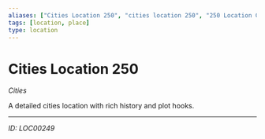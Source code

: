 ```yaml
---
aliases: ["Cities Location 250", "cities location 250", "250 Location Cities"]
tags: [location, place]
type: location
---
```


# Cities Location 250

*Cities*

A detailed cities location with rich history and plot hooks.

---
*ID: LOC00249*